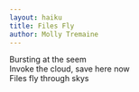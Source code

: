 ```yaml
---
layout: haiku
title: Files Fly
author: Molly Tremaine
---
```


Bursting at the seem<br>
Invoke the cloud, save here now<br>
Files fly through skys<br>
